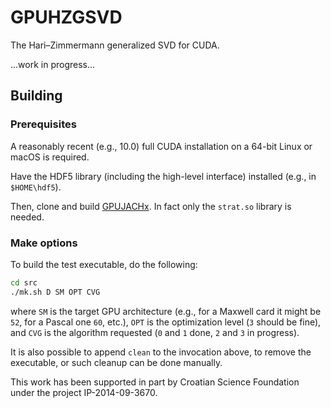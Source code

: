 # GPUHZGSVD
The Hari–Zimmermann generalized SVD for CUDA.

...work in progress...

## Building

### Prerequisites

A reasonably recent (e.g., 10.0) full CUDA installation on a 64-bit Linux or macOS is required.

Have the HDF5 library (including the high-level interface) installed (e.g., in ``$HOME\hdf5``).

Then, clone and build [GPUJACHx](https://github.com/venovako/GPUJACHx).
In fact only the ``strat.so`` library is needed.

### Make options

To build the test executable, do the following:
```bash
cd src
./mk.sh D SM OPT CVG
```
where ``SM`` is the target GPU architecture (e.g., for a Maxwell card it might be ``52``, for a Pascal one ``60``, etc.), ``OPT`` is the optimization level (``3`` should be fine), and ``CVG`` is the algorithm requested (``0`` and ``1`` done, ``2`` and ``3`` in progress).

It is also possible to append ``clean`` to the invocation above, to remove the executable, or such cleanup can be done manually.

This work has been supported in part by Croatian Science Foundation under the project IP-2014-09-3670.
